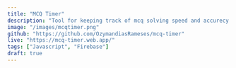 ```yaml
---
title: "MCQ Timer"
description: "Tool for keeping track of mcq solving speed and accurecy."
image: "/images/mcqtimer.png"
github: "https://github.com/OzymandiasRameses/mcq-timer"
live: "https://mcq-timer.web.app/"
tags: ["Javascript", "Firebase"]
draft: true
---
```


